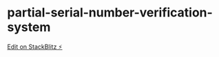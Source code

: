 # partial-serial-number-verification-system

[Edit on StackBlitz ⚡️](https://stackblitz.com/edit/partial-serial-number-verification-system)